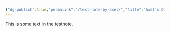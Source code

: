 ```yaml
---
{"dg-publish":true,"permalink":"/test-note-by-axel/","title":"Axel's Digitaler Garten","tags":["gardenEntry"],"created":"2025-07-04T15:59:20.465+02:00"}
---
```


This is some text in the testnote.